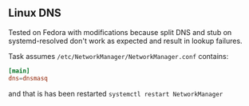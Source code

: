 ## Linux DNS

Tested on Fedora with modifications because split DNS and stub on
systemd-resolved don't work as expected and result in lookup failures.

Task assumes `/etc/NetworkManager/NetworkManager.conf` contains:

```conf
[main]
dns=dnsmasq
```

and that is has been restarted `systemctl restart NetworkManager`
